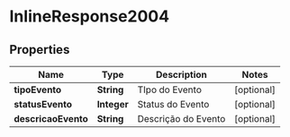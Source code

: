 
# InlineResponse2004

## Properties
Name | Type | Description | Notes
------------ | ------------- | ------------- | -------------
**tipoEvento** | **String** | TIpo do Evento |  [optional]
**statusEvento** | **Integer** | Status do Evento |  [optional]
**descricaoEvento** | **String** | Descrição do Evento |  [optional]



